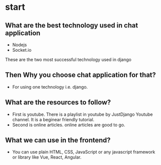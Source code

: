 # start

## What are the best technology used in chat application
- Nodejs
- Socket.io

These are the two most successful technology used in django

## Then Why you choose chat application for that?
- For using one technology i.e. django.

## What are the resources to follow?
- First is youtube. There is a playlist in youtube by JustDjango Youtube channel. It is a beginear friendly tutorial.
- Second is online articles. online articles are good to go.

## What we can use in the frontend?
- You can use plain HTML, CSS, JavaScript or any javascript framework or library like Vue, React, Angular.